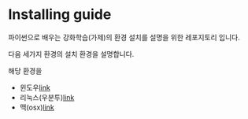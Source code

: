 # Installing guide

파이썬으로 배우는 강화학습(가제)의 환경 설치를 설명을 위한 레포지토리 입니다.

다음 세가지 환경의 설치 환경을 설명합니다.

해당 환경을 

- 윈도우[link](./)
- 리눅스(우분투)[link](./install_guide_ubuntu.md)
- 맥(osx)[link](./install_guide_osx.md)
